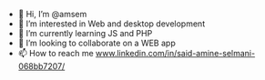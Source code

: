 - 👋 Hi, I’m @amsem
- 👀 I’m interested in Web and desktop development 
- 🌱 I’m currently learning JS and PHP
- 💞️ I’m looking to collaborate on a WEB app
- 📫 How to reach me www.linkedin.com/in/said-amine-selmani-068bb7207/

<!---
amsem/amsem is a ✨ special ✨ repository because its `README.md` (this file) appears on your GitHub profile.
You can click the Preview link to take a look at your changes.
--->
